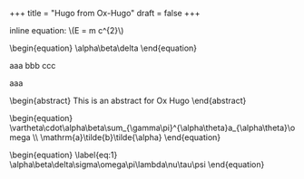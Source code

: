 +++
title = "Hugo from Ox-Hugo"
draft = false
+++

inline equation: \\(E = m c^{2}\\)

\begin{equation}
  \alpha\beta\delta
\end{equation}

aaa bbb ccc

aaa

\begin{abstract}
This is an abstract for Ox Hugo
\end{abstract}

\begin{equation}
\vartheta\cdot\alpha\beta\sum\_{\gamma\pi}^{\alpha\theta}a\_{\alpha\theta}\omega \\\\
\mathrm{a}\tilde{b}\tilde{\alpha}
\end{equation}

\begin{equation}
\label{eq:1}
\alpha\beta\delta\sigma\omega\pi\lambda\nu\tau\psi
\end{equation}
